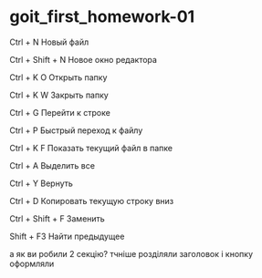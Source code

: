 # goit_first_homework-01

Ctrl + N              Новый файл

Ctrl + Shift + N      Новое окно редактора

Ctrl + K    O         Открыть папку

Ctrl + K    W         Закрыть папку

Ctrl + G              Перейти к строке

Ctrl + P              Быстрый переход к файлу

Ctrl + K    F         Показать текущий файл в папке

Ctrl + A              Выделить все

Ctrl + Y              Вернуть

Ctrl + D              Копировать текущую строку вниз

Ctrl + Shift + F      Заменить

Shift + F3            Найти предыдущее

а як ви робили 2 секцію? тчніше розділяли заголовок і кнопку оформляли 







